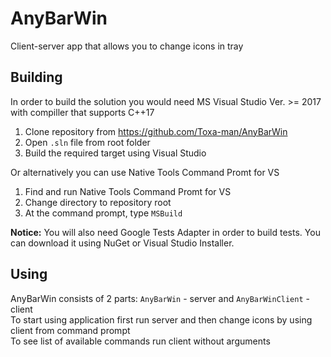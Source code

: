 # AnyBarWin
Client-server app that allows you to change icons in tray

## Building
In order to build the solution you would need MS Visual Studio Ver. >= 2017 with compiller that supports C++17  
1. Clone repository from https://github.com/Toxa-man/AnyBarWin  
2. Open `.sln` file from root folder
3. Build the required target using Visual Studio  

Or alternatively you can use Native Tools Command Promt for VS  
1. Find and run Native Tools Command Promt for VS
2. Change directory to repository root
3. At the command prompt, type `MSBuild`

**Notice:** You will also need Google Tests Adapter in order to build tests. You can download it using NuGet or Visual Studio Installer. 

## Using
AnyBarWin consists of 2 parts: `AnyBarWin` - server and `AnyBarWinClient` - client    
To start using application first run server and then change icons by using client from command prompt  
To see list of available commands run client without arguments
